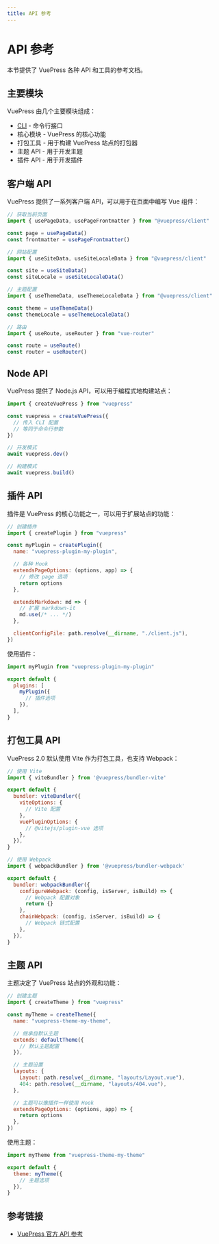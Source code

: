 ```yaml
---
title: API 参考
---
```


# API 参考

本节提供了 VuePress 各种 API 和工具的参考文档。

## 主要模块

VuePress 由几个主要模块组成：

- [CLI](./cli.md) - 命令行接口
- 核心模块 - VuePress 的核心功能
- 打包工具 - 用于构建 VuePress 站点的打包器
- 主题 API - 用于开发主题
- 插件 API - 用于开发插件

## 客户端 API

VuePress 提供了一系列客户端 API，可以用于在页面中编写 Vue 组件：

```js
// 获取当前页面
import { usePageData, usePageFrontmatter } from "@vuepress/client"

const page = usePageData()
const frontmatter = usePageFrontmatter()

// 网站配置
import { useSiteData, useSiteLocaleData } from "@vuepress/client"

const site = useSiteData()
const siteLocale = useSiteLocaleData()

// 主题配置
import { useThemeData, useThemeLocaleData } from "@vuepress/client"

const theme = useThemeData()
const themeLocale = useThemeLocaleData()

// 路由
import { useRoute, useRouter } from "vue-router"

const route = useRoute()
const router = useRouter()
```

## Node API

VuePress 提供了 Node.js API，可以用于编程式地构建站点：

```js
import { createVuePress } from "vuepress"

const vuepress = createVuePress({
  // 传入 CLI 配置
  // 等同于命令行参数
})

// 开发模式
await vuepress.dev()

// 构建模式
await vuepress.build()
```

## 插件 API

插件是 VuePress 的核心功能之一，可以用于扩展站点的功能：

```js
// 创建插件
import { createPlugin } from "vuepress"

const myPlugin = createPlugin({
  name: "vuepress-plugin-my-plugin",

  // 各种 Hook
  extendsPageOptions: (options, app) => {
    // 修改 page 选项
    return options
  },

  extendsMarkdown: md => {
    // 扩展 markdown-it
    md.use(/* ... */)
  },

  clientConfigFile: path.resolve(__dirname, "./client.js"),
})
```

使用插件：

```js
import myPlugin from "vuepress-plugin-my-plugin"

export default {
  plugins: [
    myPlugin({
      // 插件选项
    }),
  ],
}
```

## 打包工具 API

VuePress 2.0 默认使用 Vite 作为打包工具，也支持 Webpack：

```js
// 使用 Vite
import { viteBundler } from '@vuepress/bundler-vite'

export default {
  bundler: viteBundler({
    viteOptions: {
      // Vite 配置
    },
    vuePluginOptions: {
      // @vitejs/plugin-vue 选项
    },
  }),
}

// 使用 Webpack
import { webpackBundler } from '@vuepress/bundler-webpack'

export default {
  bundler: webpackBundler({
    configureWebpack: (config, isServer, isBuild) => {
      // Webpack 配置对象
      return {}
    },
    chainWebpack: (config, isServer, isBuild) => {
      // Webpack 链式配置
    },
  }),
}
```

## 主题 API

主题决定了 VuePress 站点的外观和功能：

```js
// 创建主题
import { createTheme } from "vuepress"

const myTheme = createTheme({
  name: "vuepress-theme-my-theme",

  // 继承自默认主题
  extends: defaultTheme({
    // 默认主题配置
  }),

  // 主题设置
  layouts: {
    Layout: path.resolve(__dirname, "layouts/Layout.vue"),
    404: path.resolve(__dirname, "layouts/404.vue"),
  },

  // 主题可以像插件一样使用 Hook
  extendsPageOptions: (options, app) => {
    return options
  },
})
```

使用主题：

```js
import myTheme from "vuepress-theme-my-theme"

export default {
  theme: myTheme({
    // 主题选项
  }),
}
```

## 参考链接

- [VuePress 官方 API 参考](https://v2.vuepress.vuejs.org/zh/reference/config.html)
